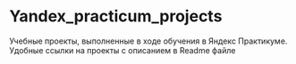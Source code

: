 # Yandex_practicum_projects
Учебные проекты, выполненные в ходе обучения в Яндекс Практикуме. Удобные ссылки на проекты с описанием в Readme файле
